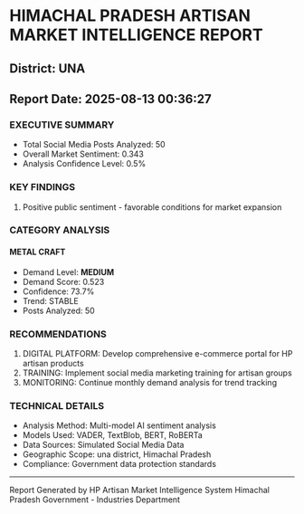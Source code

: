 # HIMACHAL PRADESH ARTISAN MARKET INTELLIGENCE REPORT
## District: UNA
## Report Date: 2025-08-13 00:36:27

### EXECUTIVE SUMMARY
- Total Social Media Posts Analyzed: 50
- Overall Market Sentiment: 0.343
- Analysis Confidence Level: 0.5%

### KEY FINDINGS
1. Positive public sentiment - favorable conditions for market expansion

### CATEGORY ANALYSIS

#### METAL CRAFT
- Demand Level: **MEDIUM**
- Demand Score: 0.523
- Confidence: 73.7%
- Trend: STABLE
- Posts Analyzed: 50

### RECOMMENDATIONS
1. DIGITAL PLATFORM: Develop comprehensive e-commerce portal for HP artisan products
2. TRAINING: Implement social media marketing training for artisan groups
3. MONITORING: Continue monthly demand analysis for trend tracking

### TECHNICAL DETAILS
- Analysis Method: Multi-model AI sentiment analysis
- Models Used: VADER, TextBlob, BERT, RoBERTa
- Data Sources: Simulated Social Media Data
- Geographic Scope: una district, Himachal Pradesh
- Compliance: Government data protection standards

---
Report Generated by HP Artisan Market Intelligence System
Himachal Pradesh Government - Industries Department
